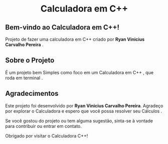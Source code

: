 <h1 align="center">  Calculadora em C++ </h1>

## Bem-vindo ao Calculadora em C++!

Projeto de fazer uma calculadora em C++ criado por **Ryan Vinicius Carvalho Pereira** . 

## Sobre o Projeto

É um projeto bem Simples como foco em um Calculadora em C++ , que roda em terminal . 

## Agradecimentos

Este projeto foi desenvolvido por **Ryan Vinicius Carvalho Pereira**. Agradeço por explorar o Calculadora e espero que você possa resolver seu Cálculos .

Se você gostou do projeto ou tem alguma sugestão, sinta-se à vontade para contribuir ou entrar em contato.

Obrigado por visitar o Calculadora C++!
